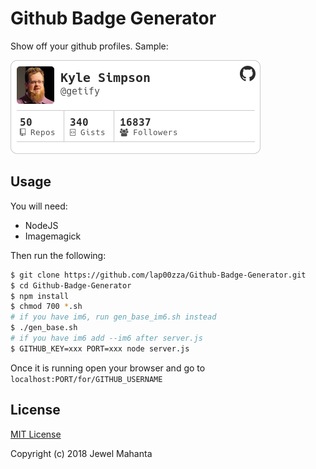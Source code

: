 # Github Badge Generator
Show off your github profiles. Sample:

![Kyle Simpson](https://raw.githubusercontent.com/lap00zza/Github-Badge-Generator/master/__cache__/sample.png)

## Usage
You will need:
* NodeJS
* Imagemagick

Then run the following:
```sh
$ git clone https://github.com/lap00zza/Github-Badge-Generator.git
$ cd Github-Badge-Generator
$ npm install
$ chmod 700 *.sh
# if you have im6, run gen_base_im6.sh instead
$ ./gen_base.sh 
# if you have im6 add --im6 after server.js
$ GITHUB_KEY=xxx PORT=xxx node server.js
```

Once it is running open your browser and go to `localhost:PORT/for/GITHUB_USERNAME`

## License
[MIT License](/LICENSE)

Copyright (c) 2018 Jewel Mahanta
